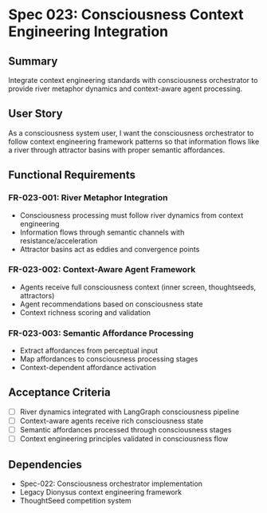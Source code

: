 # Spec 023: Consciousness Context Engineering Integration

## Summary
Integrate context engineering standards with consciousness orchestrator to provide river metaphor dynamics and context-aware agent processing.

## User Story
As a consciousness system user, I want the consciousness orchestrator to follow context engineering framework patterns so that information flows like a river through attractor basins with proper semantic affordances.

## Functional Requirements

### FR-023-001: River Metaphor Integration
- Consciousness processing must follow river dynamics from context engineering
- Information flows through semantic channels with resistance/acceleration
- Attractor basins act as eddies and convergence points

### FR-023-002: Context-Aware Agent Framework  
- Agents receive full consciousness context (inner screen, thoughtseeds, attractors)
- Agent recommendations based on consciousness state
- Context richness scoring and validation

### FR-023-003: Semantic Affordance Processing
- Extract affordances from perceptual input
- Map affordances to consciousness processing stages
- Context-dependent affordance activation

## Acceptance Criteria
- [ ] River dynamics integrated with LangGraph consciousness pipeline
- [ ] Context-aware agents receive rich consciousness state
- [ ] Semantic affordances processed through consciousness stages
- [ ] Context engineering principles validated in consciousness flow

## Dependencies
- Spec-022: Consciousness orchestrator implementation
- Legacy Dionysus context engineering framework
- ThoughtSeed competition system